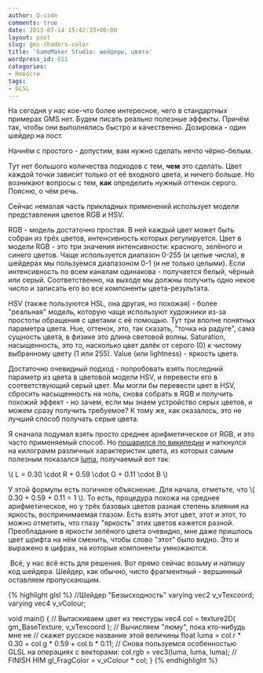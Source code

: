 ```yaml
---
author: D-side
comments: true
date: 2013-07-14 15:42:33+00:00
layout: post
slug: gms-shaders-color
title: 'GameMaker Studio: шейдеры, цвета'
wordpress_id: 611
categories:
- Новости
tags:
- GLSL
---
```


На сегодня у нас кое-что более интересное, чего в стандартных примерах GMS нет. Будем писать реально полезные эффекты. Причём так, чтобы они выполнялись быстро и качественно. Дозировка - один шейдер на пост.

Начнём с простого - допустим, вам нужно сделать нечто чёрно-белым.

Тут нет большого количества подходов с тем, **чем** это сделать. Цвет каждой точки зависит только от её входного цвета, и ничего больше. Но возникают вопросы с тем, **как** определить нужный оттенок серого. Поясню, о чём речь.

Сейчас немалая часть прикладных применений использует модели представления цветов RGB и HSV.

RGB - модель достаточно простая. В ней каждый цвет может быть собран из трёх цветов, интенсивность которых регулируется. Цвет в модели RGB - это три значения интенсивности: красного, зелёного и синего цветов. Чаще используется диапазон 0-255 (и целые числа), в шейдерах мы пользуемся диапазоном 0-1 (и не только целыми). Если интенсивность по всем каналам одинакова - получается белый, чёрный или серый. Соответственно, на выходе мы должны получить одно некое число и записать его во все компоненты цвета-результата.

HSV (также пользуются HSL, она другая, но похожая) - более "реальная" модель, которую чаще используют художники из-за простоты обращения с цветами с её помощью. Тут три вполне понятных параметра цвета. Hue, оттенок, это, так сказать, "точка на радуге", сама сущность цвета, в физике это длина световой волны. Saturation, насыщенность, это то, насколько цвет далёк от серого (0) к чистому выбранному цвету (1 или 255). Value (или lightness) - яркость цвета.

Достаточно очевидный подход - попробовать взять последний параметр из цвета в цветовой модели HSV, и перевести его в соответствующий серый цвет. Мы могли бы перевести цвет в HSV, сбросить насыщенность на ноль, снова собрать в RGB и получить похожий эффект - но зачем, если мы знаем устройство серых цветов, и можем сразу получить требуемое? К тому же, как оказалось, это не лучший способ получать серые цвета.

Я сначала подумал взять просто среднее арифметическое от RGB, и это часто применяемый способ. Но [пошарился по википедии](http://en.wikipedia.org/wiki/HSL_and_HSV#Lightness) и наткнулся на килограмм различных характеристик цвета, из которых самым полезным показался [luma](http://en.wikipedia.org/wiki/Luma_(video)), получаемый вот так:

\\( L = 0.30 \cdot R + 0.59 \cdot G + 0.11 \cdot B \\)

У этой формулы есть логичное объяснение. Для начала, отметьте, что \\( 0.30 + 0.59 + 0.11 = 1 \\). То есть, процедура похожа на среднее арифметическое, но у трёх базовых цветов разная степень влияния на яркость, воспринимаемая глазом. Есть взять этот цвет, этот и этот, то можно отметить, что глазу "яркость" этих цветов кажется разной. Преобладание в яркости зелёного цвета очевидно, мне даже пришлось цвет шрифта на нём сменить, чтобы слово "этот" было видно. Это и выражено в цифрах, на которые компоненты умножаются.

 Всё, у нас всё есть для решения. Вот прямо сейчас возьму и напишу код шейдера. Шейдер, как обычно, чисто фрагментный - вершинный оставляем пропускающим.

{% highlight glsl %}
//Шейдер "Безысходность"
varying vec2 v_vTexcoord;
varying vec4 v_vColour;

void main()
{
    // Вытаскиваем цвет из текстуры
    vec4 col = texture2D( gm_BaseTexture, v_vTexcoord );
    // Вычисляем "люму", пока кто-нибудь мне не
    // скажет русское название этой величины
    float luma = col.r * 0.30 + col.g * 0.59 + col.b * 0.11;
    // Снова пользуемся особенностью GLSL на операциях с векторами:
    col.rgb = vec3(luma, luma, luma);
    // FINISH HIM
    gl_FragColor = v_vColour * col;
}
{% endhighlight %}
